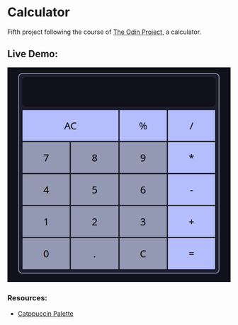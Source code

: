 # Calculator
Fifth project following the course of [The Odin Project](https://www.theodinproject.com), a calculator.

## Live Demo:

![demo](public/demo0.png)

### Resources:

- [Catppuccin Palette](https://catppuccin.com/palette)
